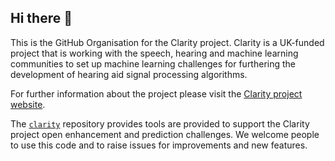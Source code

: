 ## Hi there 👋

This is the GitHub Organisation for the Clarity project.  Clarity is a UK-funded project that is working with the speech, hearing and machine learning communities to set up machine learning challenges for furthering the development of hearing aid signal processing algorithms.

For further information about the project please visit the [Clarity project website](http://claritychallenge.org/).

The [`clarity`](https://github.com/claritychallenge/clarity) repository provides tools are provided to support the Clarity project open enhancement and prediction challenges. We welcome people to use this code and to raise issues for improvements and new features.
